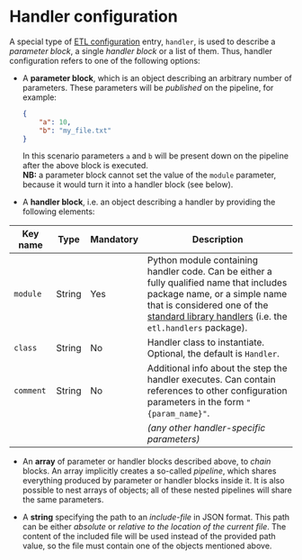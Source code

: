 # Handler configuration

A special type of [ETL configuration](configuration-file-format.md) entry, `handler`, is used to describe a *parameter block*, a single *handler block* or a list of them. Thus, handler configuration refers to one of the following options:

* A **parameter block**, which is an object describing an arbitrary number of parameters. These parameters will be *published* on the pipeline, for example:
    ```json
    {
        "a": 10,
        "b": "my_file.txt"
    }
    ```
    In this scenario parameters `a` and `b` will be present down on the pipeline after the above block is executed.<br>
    **NB:** a parameter block cannot set the value of the `module` parameter, because it would turn it into a handler block (see below).

* A **handler block**, i.e. an object describing a handler by providing the following elements:

| Key name | Type | Mandatory | Description |
|----------|------|-----------|-------------|
|`module`  |String|    Yes    |Python module containing handler code. Can be either a fully qualified name that includes package name, or a simple name that is considered one of the [standard library handlers](standard-handlers.md) (i.e. the `etl.handlers` package).|
|`class`   |String|    No     |Handler class to instantiate. Optional, the default is `Handler`.|
|`comment` |String|    No     |Additional info about the step the handler executes. Can contain references to other configuration parameters in the form `"{param_name}"`.|
|          |      |           |*(any other handler-specific parameters)*|

* An **array** of parameter or handler blocks described above, to *chain* blocks. An array implicitly creates a so-called *pipeline*, which shares everything produced by parameter or handler blocks inside it. It is also possible to nest arrays of objects; all of these nested pipelines will share the same parameters.

* A **string** specifying the path to an *include-file* in JSON format. This path can be either *absolute* or *relative to the location of the current file*. The content of the included file will be used instead of the provided path value, so the file must contain one of the objects mentioned above.
